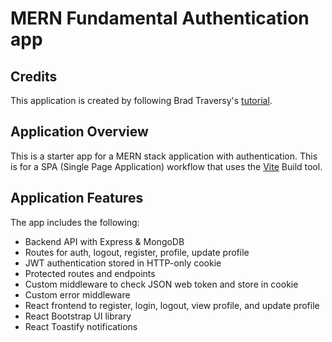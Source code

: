 # MERN Fundamental Authentication app

## Credits

This application is created by following Brad Traversy's [tutorial](https://www.youtube.com/watch?v=R4AhvYORZRY&pp=ygUOdHJhdmVyc3kgbWVkaWE%3D).

## Application Overview

This is a starter app for a MERN stack application with authentication. This is for a SPA (Single Page Application) workflow that uses the [Vite](https://vite.dev) Build tool.

## Application Features

The app includes the following:

- Backend API with Express & MongoDB
- Routes for auth, logout, register, profile, update profile
- JWT authentication stored in HTTP-only cookie
- Protected routes and endpoints
- Custom middleware to check JSON web token and store in cookie
- Custom error middleware
- React frontend to register, login, logout, view profile, and update profile
- React Bootstrap UI library
- React Toastify notifications
